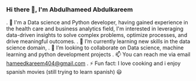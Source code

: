 ### Hi there 👋, I'm Abdulhameed Abdulkareem
. 👀 I'm a Data science and Python developer, having gained experience in the health care and business analytics field, I'm interested in leveraging data-driven insights to solve complex problems, optimize processes, and drive meaningful outcomes.
. 🌱 I’m currently learning new skills in the data science domain,
. 👯 I’m looking to collaborate on Data science, machine learning and python development projects 
. 📫 You can reach me via email hameedkareem404@gmail.com
. ⚡ Fun fact: I love cooking and i enjoy spanish movies (still trying to learn spanish) 😃

<!--
**HameedKareem/HameedKareem** is a ✨ _special_ ✨ repository because its `README.md` (this file) appears on your GitHub profile.

Here are some ideas to get you started:

- 🔭 I’m currently working on ...
- 🌱 I’m currently learning ...
- 👯 I’m looking to collaborate on ...
- 🤔 I’m looking for help with ...
- 💬 Ask me about ...
- 📫 How to reach me: ...
- 😄 Pronouns: ...
- ⚡ Fun fact: ...
-->


